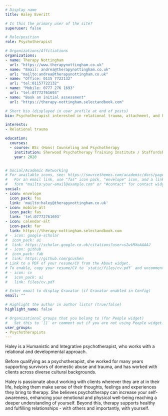 ```yaml
---
# Display name
title: Haley Everitt

# Is this the primary user of the site?
superuser: false

# Role/position
role: Psychotherapist

# Organizations/Affiliations
organizations:
- name: Therapy Nottingham
  url: "https://www.therapynottingham.co.uk"
- name: "Email: andrea@therapynottingham.co.uk"
  url: "mailto:andrea@therapynottingham.co.uk"
- name: "Office: 0115 7722132"
  url: "tel:01157722132"
- name: "Mobile: 0777 276 1693"
  url: "tel:07772761693"
- name: "Book an initial assessment"
  url: "https://therapy-nottingham.selectandbook.com"

# Short bio (displayed in user profile at end of posts)
bio: Psychotherapist interested in relational trauma, attachment, and healing.

interests:
- Relational trauma

education:
  courses:
  - course: BSc (Hons) Counseling and Psychotherapy
    institution: Sherwood Psychotherapy Training Institute / Staffordshire University
    year: 2020


# Social/Academic Networking
# For available icons, see: https://sourcethemes.com/academic/docs/page-builder/#icons
#   For an email link, use "fas" icon pack, "envelope" icon, and a link in the
#   form "mailto:your-email@example.com" or "#contact" for contact widget.
social:
- icon: envelope
  icon_pack: fas
  link: 'mailto:haley@therapynottingham.co.uk'
- icon: mobile-alt
  icon_pack: fas
  link: 'tel:07772761693'
- icon: calendar-alt
  icon-pack: far
  link: https://therapy-nottingham.selectandbook.com
# - icon: google-scholar
#  icon_pack: ai
#  link: https://scholar.google.co.uk/citations?user=sIwtMXoAAAAJ
# - icon: github
#  icon_pack: fab
#  link: https://github.com/gcushen
# Link to a PDF of your resume/CV from the About widget.
# To enable, copy your resume/CV to `static/files/cv.pdf` and uncomment the lines below.
# - icon: cv
#   icon_pack: ai
#   link: files/cv.pdf

# Enter email to display Gravatar (if Gravatar enabled in Config)
email: ""

# Highlight the author in author lists? (true/false)
highlight_name: false

# Organizational groups that you belong to (for People widget)
#   Set this to `[]` or comment out if you are not using People widget.
user_groups:
- Psychotherapists
---
```


Haley is a Humanistic and Integrative psychotherapist, who works with a relational and developmental approach.

Before qualifying as a psychotherapist, she worked for many years supporting survivors of domestic abuse and trauma, and has worked with clients across diverse cultural backgrounds.

Haley is passionate about working with clients wherever they are at in their life, helping them make sense of their thoughts, feelings and experiences they bring to therapy.  She believes psychotherapy can increase your self-awareness, enhancing your emotional and physical well-being reaching a deeper understanding of yourself.  Beyond this, therapy supports healthy and fulfilling relationships - with others and importantly, with yourself.